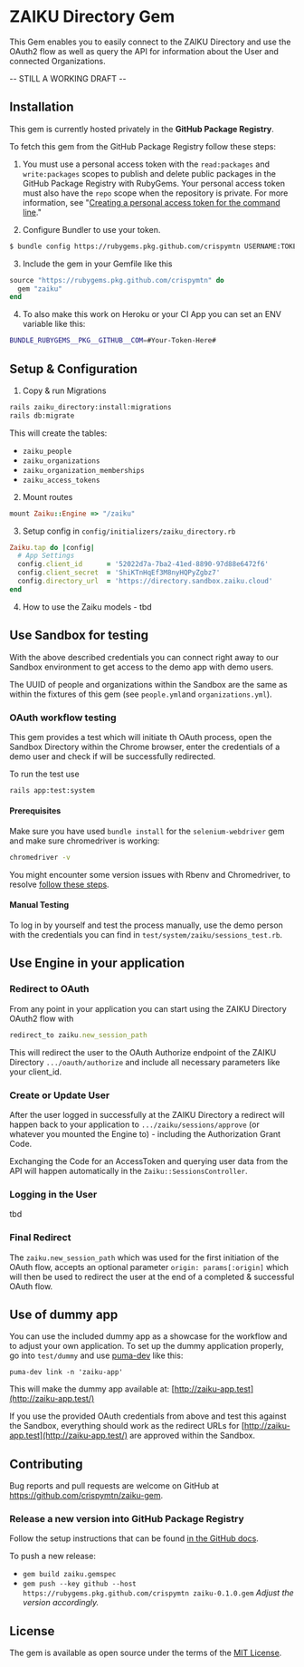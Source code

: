 # ZAIKU Directory Gem

This Gem enables you to easily connect to the ZAIKU Directory and use the OAuth2 flow as well as query the API for information about the User and connected Organizations.

-- STILL A WORKING DRAFT --


## Installation

This gem is currently hosted privately in the **GitHub Package Registry**.

To fetch this gem from the GitHub Package Registry follow these steps:

1. You must use a personal access token with the `read:packages` and `write:packages` scopes to publish and delete public packages in the GitHub Package Registry with RubyGems. Your personal access token must also have the `repo` scope when the repository is private. For more information, see "[Creating a personal access token for the command line](https://help.github.com/en/articles/creating-a-personal-access-token-for-the-command-line)."

2. Configure Bundler to use your token.

```bash
$ bundle config https://rubygems.pkg.github.com/crispymtn USERNAME:TOKEN
```

3. Include the gem in your Gemfile like this

```ruby
source "https://rubygems.pkg.github.com/crispymtn" do
  gem "zaiku"
end
```
4. To also make this work on Heroku or your CI App you can set an ENV variable like this:
```bash
BUNDLE_RUBYGEMS__PKG__GITHUB__COM=#Your-Token-Here#
```

## Setup & Configuration

1. Copy & run Migrations
```bash
rails zaiku_directory:install:migrations
rails db:migrate
```
This will create the tables:
+ `zaiku_people`
+ `zaiku_organizations`
+ `zaiku_organization_memberships`
+ `zaiku_access_tokens`


2. Mount routes
```ruby
mount Zaiku::Engine => "/zaiku"
```

3. Setup config in `config/initializers/zaiku_directory.rb`
```ruby
Zaiku.tap do |config|
  # App Settings
  config.client_id      = '52022d7a-7ba2-41ed-8890-97d88e6472f6'
  config.client_secret  = 'ShiKTnHqEf3M8nyHQPyZgbz7'
  config.directory_url  = 'https://directory.sandbox.zaiku.cloud'
end
```


4. How to use the Zaiku models - tbd

## Use Sandbox for testing

With the above described credentials you can connect right away to our Sandbox environment to get access to the demo app with demo users.

The UUID of people and organizations within the Sandbox are the same as within the fixtures of this gem (see `people.yml`and `organizations.yml`).

### OAuth workflow testing

This gem provides a test which will initiate th OAuth process, open the Sandbox Directory within the Chrome browser, enter the credentials of a demo user and check if will be successfully redirected.

To run the test use
```bash
rails app:test:system
```


#### Prerequisites

Make sure you have used `bundle install` for the `selenium-webdriver` gem and make sure chromedriver is working:

```bash
chromedriver -v
```

You might encounter some version issues with Rbenv and Chromedriver, to resolve [follow these steps](https://medium.com/fusionqa/issues-with-rbenv-and-chromedriver-990bb14aa57a).

#### Manual Testing

To log in by yourself and test the process manually, use the demo person with the credentials you can find in `test/system/zaiku/sessions_test.rb`.

## Use Engine in your application

### Redirect to OAuth

From any point in your application you can start using the ZAIKU Directory OAuth2 flow with

```ruby
redirect_to zaiku.new_session_path
```

This will redirect the user to the OAuth Authorize endpoint of the ZAIKU Directory `.../oauth/authorize` and include all necessary parameters like your client_id.

### Create or Update User

After the user logged in successfully at the ZAIKU Directory a redirect will happen back to your application to `.../zaiku/sessions/approve` (or whatever you mounted the Engine to) - including the Authorization Grant Code.

Exchanging the Code for an AccessToken and querying user data from the API will happen automatically in the `Zaiku::SessionsController`.




### Logging in the User

tbd

### Final Redirect

The `zaiku.new_session_path` which was used for the first initiation of the OAuth flow, accepts an optional parameter `origin: params[:origin]` which will then be used to redirect the user at the end of a completed & successful OAuth flow.



## Use of dummy app

You can use the included dummy app as a showcase for the workflow and to adjust your own application. To set up the dummy application properly, go into `test/dummy` and use [puma-dev](https://github.com/puma/puma-dev) like this:

```shell
puma-dev link -n 'zaiku-app'
```
This will make the dummy app available at: [http://zaiku-app.test](http://zaiku-app.test/)

If you use the provided OAuth credentials from above and test this against the Sandbox, everything should work as the redirect URLs for [http://zaiku-app.test](http://zaiku-app.test/) are approved within the Sandbox.


## Contributing

Bug reports and pull requests are welcome on GitHub at https://github.com/crispymtn/zaiku-gem.


### Release a new version into  GitHub Package Registry

Follow the setup instructions that can be found [in the GitHub docs](https://help.github.com/en/articles/configuring-rubygems-for-use-with-github-package-registry).

To push a new release:

- `gem build zaiku.gemspec`
- `gem push --key github --host https://rubygems.pkg.github.com/crispymtn zaiku-0.1.0.gem`
*Adjust the version accordingly.*


## License

The gem is available as open source under the terms of the [MIT License](https://opensource.org/licenses/MIT).
